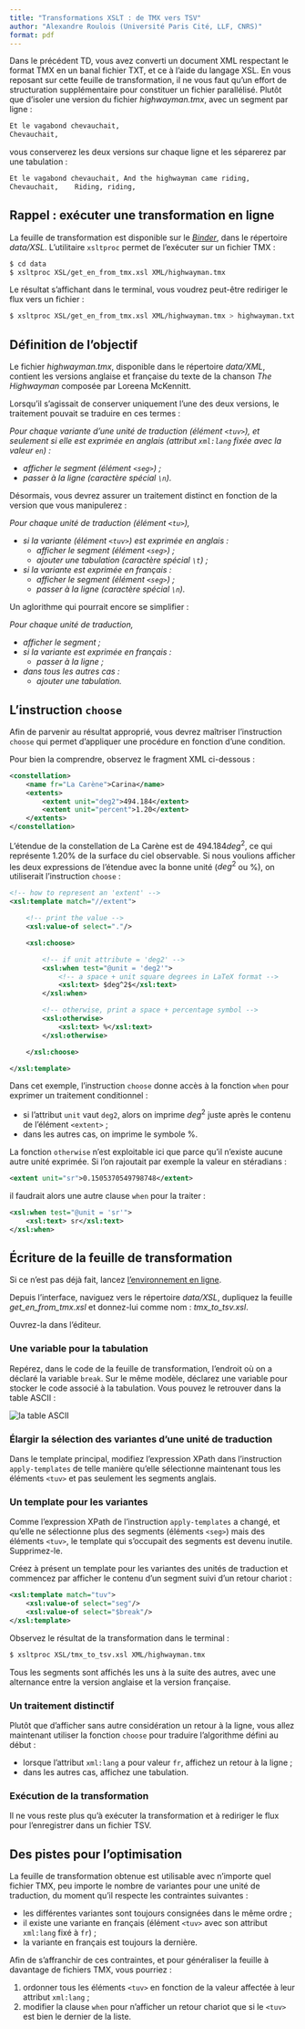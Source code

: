 ```yaml
---
title: "Transformations XSLT : de TMX vers TSV"
author: "Alexandre Roulois (Université Paris Cité, LLF, CNRS)"
format: pdf
---
```


Dans le précédent TD, vous avez converti un document XML respectant le format TMX en un banal fichier TXT, et ce à l’aide du langage XSL. En vous reposant sur cette feuille de transformation, il ne vous faut qu’un effort de structuration supplémentaire pour constituer un fichier parallélisé. Plutôt que d’isoler une version du fichier *highwayman.tmx*, avec un segment par ligne :

```txt
Et le vagabond chevauchait,
Chevauchait,
```

vous conserverez les deux versions sur chaque ligne et les séparerez par une tabulation :

```txt
Et le vagabond chevauchait,	And the highwayman came riding,
Chevauchait,	Riding, riding,
```

## Rappel : exécuter une transformation en ligne

La feuille de transformation est disponible sur le [*Binder*](https://mybinder.org/v2/gh/Alex-bzh/python-M2ILTS/main), dans le répertoire *data/XSL*. L’utilitaire `xsltproc` permet de l’exécuter sur un fichier TMX :

```bash
$ cd data
$ xsltproc XSL/get_en_from_tmx.xsl XML/highwayman.tmx
```

Le résultat s’affichant dans le terminal, vous voudrez peut-être rediriger le flux vers un fichier :

```bash
$ xsltproc XSL/get_en_from_tmx.xsl XML/highwayman.tmx > highwayman.txt
```

## Définition de l’objectif

Le fichier *highwayman.tmx*, disponible dans le répertoire *data/XML*, contient les versions anglaise et française du texte de la chanson *The Highwayman* composée par Loreena McKennitt.

Lorsqu’il s’agissait de conserver uniquement l’une des deux versions, le traitement pouvait se traduire en ces termes :

*Pour chaque variante d’une unité de traduction (élément `<tuv>`), et seulement si elle est exprimée en anglais (attribut `xml:lang` fixée avec la valeur `en`) :*

- *afficher le segment (élément `<seg>`) ;*
- *passer à la ligne (caractère spécial `\n`).*

Désormais, vous devrez assurer un traitement distinct en fonction de la version que vous manipulerez :

*Pour chaque unité de traduction (élément `<tu>`),*

- *si la variante (élément `<tuv>`) est exprimée en anglais :*
	- *afficher le segment (élément `<seg>`) ;*
	- *ajouter une tabulation (caractère spécial `\t`) ;*
- *si la variante est exprimée en français :*
	- *afficher le segment (élément `<seg>`) ;*
	- *passer à la ligne (caractère spécial `\n`).*

Un aglorithme qui pourrait encore se simplifier :

*Pour chaque unité de traduction,*

- *afficher le segment ;*
- *si la variante est exprimée en français :*
	- *passer à la ligne ;*
- *dans tous les autres cas :*
	- *ajouter une tabulation.*

## L’instruction `choose`

Afin de parvenir au résultat approprié, vous devrez maîtriser l’instruction `choose` qui permet d’appliquer une procédure en fonction d’une condition.

Pour bien la comprendre, observez le fragment XML ci-dessous :

```xml
<constellation>
	<name fr="La Carène">Carina</name>
	<extents>
		<extent unit="deg2">494.184</extent>
		<extent unit="percent">1.20</extent>
	</extents>
</constellation>
```

L’étendue de la constellation de La Carène est de $494.184 deg^2$, ce qui représente $1.20 \%$ de la surface du ciel observable. Si nous voulions afficher les deux expressions de l’étendue avec la bonne unité ($deg^2$ ou $\%$), on utiliserait l’instruction `choose` :

```xml
<!-- how to represent an 'extent' -->
<xsl:template match="//extent">

	<!-- print the value -->
	<xsl:value-of select="."/>

	<xsl:choose>

		<!-- if unit attribute = 'deg2' -->
		<xsl:when test="@unit = 'deg2'">
			<!-- a space + unit square degrees in LaTeX format -->
			<xsl:text> $deg^2$</xsl:text>
		</xsl:when>

		<!-- otherwise, print a space + percentage symbol -->
		<xsl:otherwise>
			<xsl:text> %</xsl:text>
		</xsl:otherwise>

	</xsl:choose>

</xsl:template>
```

Dans cet exemple, l’instruction `choose` donne accès à la fonction `when` pour exprimer un traitement conditionnel :

- si l’attribut `unit` vaut `deg2`, alors on imprime $deg^2$ juste après le contenu de l’élément `<extent>` ;
- dans les autres cas, on imprime le symbole $\%$.

La fonction `otherwise` n’est exploitable ici que parce qu’il n’existe aucune autre unité exprimée. Si l’on rajoutait par exemple la valeur en stéradians :

```xml
<extent unit="sr">0.1505370549798748</extent>
```

il faudrait alors une autre clause `when` pour la traiter :

```xml
<xsl:when test="@unit = 'sr'">
	<xsl:text> sr</xsl:text>
</xsl:when>
```

## Écriture de la feuille de transformation

Si ce n’est pas déjà fait, lancez [l’environnement en ligne](https://mybinder.org/v2/gh/Alex-bzh/python-M2ILTS/main).

Depuis l’interface, naviguez vers le répertoire *data/XSL*, dupliquez la feuille *get_en_from_tmx.xsl* et donnez-lui comme nom : *tmx_to_tsv.xsl*.

Ouvrez-la dans l’éditeur.

### Une variable pour la tabulation

Repérez, dans le code de la feuille de transformation, l’endroit où on a déclaré la variable `break`. Sur le même modèle, déclarez une variable pour stocker le code associé à la tabulation. Vous pouvez le retrouver dans la table ASCII :

![la table ASCII](images/ascii-table.png)

### Élargir la sélection des variantes d’une unité de traduction

Dans le template principal, modifiez l’expression XPath dans l’instruction `apply-templates` de telle manière qu’elle sélectionne maintenant tous les éléments `<tuv>` et pas seulement les segments anglais.

### Un template pour les variantes

Comme l’expression XPath de l’instruction `apply-templates` a changé, et qu’elle ne sélectionne plus des segments (éléments `<seg>`) mais des éléments `<tuv>`, le template qui s’occupait des segments est devenu inutile. Supprimez-le.

Créez à présent un template pour les variantes des unités de traduction et commencez par afficher le contenu d’un segment suivi d’un retour chariot :

```xml
<xsl:template match="tuv">
	<xsl:value-of select="seg"/>
	<xsl:value-of select="$break"/>
</xsl:template>
```

Observez le résultat de la transformation dans le terminal :

```bash
$ xsltproc XSL/tmx_to_tsv.xsl XML/highwayman.tmx
```

Tous les segments sont affichés les uns à la suite des autres, avec une alternance entre la version anglaise et la version française.

### Un traitement distinctif

Plutôt que d’afficher sans autre considération un retour à la ligne, vous allez maintenant utiliser la fonction `choose` pour traduire l’algorithme défini au début :

- lorsque l’attribut `xml:lang` a pour valeur `fr`, affichez un retour à la ligne ;
- dans les autres cas, affichez une tabulation.

### Exécution de la transformation

Il ne vous reste plus qu’à exécuter la transformation et à rediriger le flux pour l’enregistrer dans un fichier TSV.

## Des pistes pour l’optimisation

La feuille de transformation obtenue est utilisable avec n’importe quel fichier TMX, peu importe le nombre de variantes pour une unité de traduction, du moment qu’il respecte les contraintes suivantes :

- les différentes variantes sont toujours consignées dans le même ordre ;
- il existe une variante en français (élément `<tuv>` avec son attribut `xml:lang` fixé à `fr`) ;
- la variante en français est toujours la dernière.

Afin de s’affranchir de ces contraintes, et pour généraliser la feuille à davantage de fichiers TMX, vous pourriez :

1. ordonner tous les éléments `<tuv>` en fonction de la valeur affectée à leur attribut `xml:lang` ;
2. modifier la clause `when` pour n’afficher un retour chariot que si le `<tuv>` est bien le dernier de la liste.
